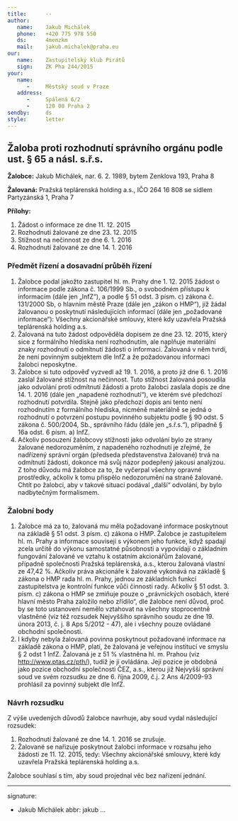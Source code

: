 ```yaml
---
title:      --
author:
   name:    Jakub Michálek
   phone:   +420 775 978 550
   ds:      4memzkm
   mail:    jakub.michalek@praha.eu
our:
   name:    Zastupitelský klub Pirátů
   sign:    ZK Pha 244/2015
your:
   name:    
      -     Městský soud v Praze
   address:
      -     Spálená 6/2
      -     120 00 Praha 2
sendby:     ds
style:      letter
---
```


## Žaloba proti rozhodnutí správního orgánu podle ust. § 65 a násl. s.ř.s.

**Žalobce:**   Jakub Michálek, nar. 6. 2. 1989, bytem Zenklova 193, Praha 8

**Žalovaná:**  Pražská teplárenská holding a.s., IČO 264 16 808 se sídlem Partyzánská 1, Praha 7

**Přílohy:**

1. Žádost o informace ze dne 11. 12. 2015
2. Rozhodnutí žalované ze dne 23. 12. 2015
3. Stížnost na nečinnost ze dne 6. 1. 2016
4. Rozhodnutí žalované ze dne 14. 1. 2016

### Předmět řízení a dosavadní průběh řízení

1. Žalobce podal jakožto zastupitel hl. m. Prahy dne 1. 12. 2015 žádost o informace podle zákona č. 106/1999 Sb., o svobodném přístupu k informacím (dále jen „InfZ“), a podle § 51 odst. 3 písm. c) zákona č. 131/2000 Sb, o hlavním městě Praze (dále jen „zákon o HMP“), jíž žádal žalovanou o poskytnutí následujících informací (dále jen „požadované informace“): Všechny akcionářské smlouvy, které kdy uzavřela Pražská teplárenská holding a.s.
2. Žalovaná na tuto žádost odpověděla dopisem ze dne 23. 12. 2015, který sice z formálního hlediska není rozhodnutím, ale naplňuje materiální znaky rozhodnutí o odmítnutí žádosti o informaci. Žalovaná v něm tvrdí, že není povinným subjektem dle InfZ a že požadovanou informaci žalobci neposkytne.
3. Žalobce si tuto odpověď vyzvedl až 19. 1. 2016, a proto již dne 6. 1. 2016 zaslal žalované stížnost na nečinnost. Tuto stížnost žalovaná posoudila jako odvolání proti odmítnutí žádosti a proto žalobci zaslala dopis ze dne 14. 1. 2016 (dále jen „napadené rozhodnutí“), ve kterém své předchozí rozhodnutí potvrdila. Stejně jako předchozí dopis ani tento není rozhodnutím z formálního hlediska, nicméně materiálně se jedná o rozhodnutí o potvrzení postupu povinného subjektu podle § 90 odst. 5 zákona č. 500/2004, Sb., správního řádu (dále jen „s.ř.s.“), případně § 16a odst. 6 písm. a) InfZ.
4. Ačkoliv posouzení žalobcovy stížnosti jako odvolání bylo ze strany žalované nedorozuměním, z napadeného rozhodnutí je zřejmé, že nadřízený správní orgán (předseda představenstva žalované) trvá na odmítnutí žádosti, dokonce má svůj názor podepřený jakousi analýzou. Z toho důvodu má žalobce za to, že vyčerpal všechny opravné prostředky, ačkoliv k tomu přispělo nedozorumění na straně žalované. Chtít po žalobci, aby v takové situaci podával „další“ odvolání, by bylo nadbytečným formalismem.

### Žalobní body

1. Žalobce má za to, žalovaná mu měla požadované informace poskytnout na základě § 51 odst. 3 písm. c) zákona o HMP. Žalobce je zastupitelem hl. m. Prahy a informace souvisejí s výkonem jeho funkce, když spadají zcela určitě do výkonu samostatné působnosti a vypovídají o základním fungování žalované ve vztahu k ostatním akcionářům žalované, případně společnosti Pražská teplárenská, a.s., kterou žalovaná vlastní ze 47,42 %. Ačkoliv práva akcionáře k žalované vykonává na základě § zákona o HMP rada hl. m. Prahy, jednou ze základních funkcí zastupitelstva je kontrolní funkce vůči činnosti rady. Ačkoliv § 51 odst. 3. písm. c) zákona o HMP se zmiňuje pouze o „právnických osobách, které hlavní město Praha založilo nebo zřídilo“, dle žalobce není důvod, proč by se toto ustanovení nemělo vztahovat na všechny stoprocentně vlastněné (viz též rozsudek Nejvyššího správního soudu ze dne 19. února 2013, č. j. 8 Aps 5/2012 - 47), ale i všechny pouze ovládané obchodní společnosti.
2. I kdyby nebyla žalovaná povinna poskytnout požadované informace na základě zákona o HMP, platí, že žalovaná je veřejnou institucí ve smyslu § 2 odst 1 InfZ. Žalovaná je z 51 % vlastněna hl. m. Prahou (viz http://www.ptas.cz/pth/), tudíž je jí ovládána. Její pozice je obdobná jako pozice obchodní společnosti ČEZ, a.s., kterou již Nejvyšší správní soud ve svém rozsudku ze dne 6. října 2009, č.j. 2 Ans 4/2009-93 prohlásil za povinný subjekt dle InfZ.

### Návrh rozsudku

Z výše uvedených důvodů žalobce navrhuje, aby soud vydal následující rozsudek:

1. Rozhodnutí žalované ze dne 14. 1. 2016 se zrušuje.
2. Žalované se nařizuje poskytnout žalobci informace v rozsahu jeho žádosti ze 11. 12. 2015, tedy: Všechny akcionářské smlouvy, které kdy uzavřela Pražská teplárenská holding a.s.

Žalobce souhlasí s tím, aby soud projednal věc bez nařízení jednání. 


---
signature:
  - Jakub Michálek
abbr:       jakub
...
